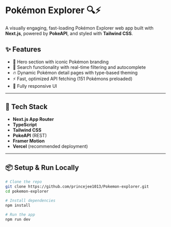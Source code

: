 # Pokémon Explorer 🔍⚡

A visually engaging, fast-loading Pokémon Explorer web app built with **Next.js**, powered by **PokeAPI**, and styled with **Tailwind CSS**.

## ✨ Features

- 🎯 Hero section with iconic Pokémon branding
- 🧠 Search functionality with real-time filtering and autocomplete
- 🔥 Dynamic Pokémon detail pages with type-based theming
- ⚡ Fast, optimized API fetching (151 Pokémons preloaded)
- 📱 Fully responsive UI

---

## 🔧 Tech Stack

- **Next.js App Router**
- **TypeScript**
- **Tailwind CSS**
- **PokeAPI** (REST)
- **Framer Motion**
- **Vercel** (recommended deployment)

---

## 📦 Setup & Run Locally

```bash
# Clone the repo
git clone https://github.com/princejee1013/Pokemon-explorer.git
cd pokemon-explorer

# Install dependencies
npm install

# Run the app
npm run dev
